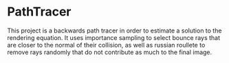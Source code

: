 # PathTracer

This project is a backwards path tracer in order to estimate a solution to the rendering equation.
It uses importance sampling to select bounce rays that are closer to the normal of their collision,
as well as russian roullete to remove rays randomly that do not contribute as much to the final
image.

